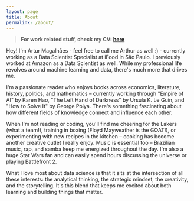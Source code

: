 ```yaml
---
layout: page
title: About
permalink: /about/
---
```


> **For work related stuff, check my CV: [here](/files/cv_english_ds.pdf)**

Hey! I'm Artur Magalhães - feel free to call me Arthur as well :) - currently working as a Data Scientist Specialist at iFood in São Paulo. I previously worked at Amazon as a Data Scientist as well. While my professional life revolves around machine learning and data, there's much more that drives me.

I'm a passionate reader who enjoys books across economics, literature, history, politics, and mathematics – currently working through "Empire of AI" by Karen Hao, "The Left Hand of Darkness" by Ursula K. Le Guin, and "How to Solve It" by  George Polya. There's something fascinating about how different fields of knowledge connect and influence each other.

When I'm not reading or coding, you'll find me cheering for the Lakers (what a team!), training in boxing (Floyd Mayweather is the GOAT!), or experimenting with new recipes in the kitchen – cooking has become another creative outlet I really enjoy. Music is essential too – Brazilian music, rap, and samba keep me energized throughout the day. I'm also a huge Star Wars fan and can easily spend hours discussing the universe or playing Battlefront 2.

What I love most about data science is that it sits at the intersection of all these interests: the analytical thinking, the strategic mindset, the creativity, and the storytelling. It's this blend that keeps me excited about both learning and building things that matter.
